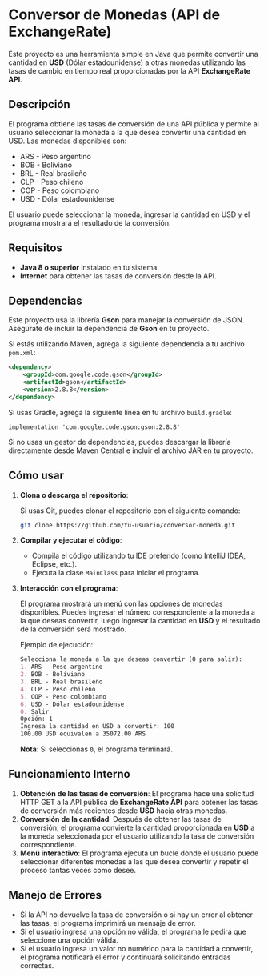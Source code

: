 # Conversor de Monedas (API de ExchangeRate)

Este proyecto es una herramienta simple en Java que permite convertir una cantidad en **USD** (Dólar estadounidense) a otras monedas utilizando las tasas de cambio en tiempo real proporcionadas por la API **ExchangeRate API**.

## Descripción

El programa obtiene las tasas de conversión de una API pública y permite al usuario seleccionar la moneda a la que desea convertir una cantidad en USD. Las monedas disponibles son:

- ARS - Peso argentino
- BOB - Boliviano
- BRL - Real brasileño
- CLP - Peso chileno
- COP - Peso colombiano
- USD - Dólar estadounidense

El usuario puede seleccionar la moneda, ingresar la cantidad en USD y el programa mostrará el resultado de la conversión.

## Requisitos

- **Java 8 o superior** instalado en tu sistema.
- **Internet** para obtener las tasas de conversión desde la API.

## Dependencias

Este proyecto usa la librería **Gson** para manejar la conversión de JSON. Asegúrate de incluir la dependencia de **Gson** en tu proyecto.

Si estás utilizando Maven, agrega la siguiente dependencia a tu archivo `pom.xml`:

```xml
<dependency>
    <groupId>com.google.code.gson</groupId>
    <artifactId>gson</artifactId>
    <version>2.8.8</version>
</dependency>
```

Si usas Gradle, agrega la siguiente línea en tu archivo `build.gradle`:

```
implementation 'com.google.code.gson:gson:2.8.8'
```

Si no usas un gestor de dependencias, puedes descargar la librería directamente desde Maven Central e incluir el archivo JAR en tu proyecto.

## Cómo usar

1. **Clona o descarga el repositorio**:
    
    Si usas Git, puedes clonar el repositorio con el siguiente comando:
    
    ```bash
    git clone https://github.com/tu-usuario/conversor-moneda.git
    ```
    
2. **Compilar y ejecutar el código**:
    - Compila el código utilizando tu IDE preferido (como IntelliJ IDEA, Eclipse, etc.).
    - Ejecuta la clase `MainClass` para iniciar el programa.
3. **Interacción con el programa**:
    
    El programa mostrará un menú con las opciones de monedas disponibles. Puedes ingresar el número correspondiente a la moneda a la que deseas convertir, luego ingresar la cantidad en **USD** y el resultado de la conversión será mostrado.
    
    Ejemplo de ejecución:
    
    ```markdown
    Selecciona la moneda a la que deseas convertir (0 para salir):
    1. ARS - Peso argentino
    2. BOB - Boliviano
    3. BRL - Real brasileño
    4. CLP - Peso chileno
    5. COP - Peso colombiano
    6. USD - Dólar estadounidense
    0. Salir
    Opción: 1
    Ingresa la cantidad en USD a convertir: 100
    100.00 USD equivalen a 35072.00 ARS
    ```
    
    **Nota**: Si seleccionas `0`, el programa terminará.
    

## Funcionamiento Interno

1. **Obtención de las tasas de conversión**:
El programa hace una solicitud HTTP GET a la API pública de **ExchangeRate API** para obtener las tasas de conversión más recientes desde **USD** hacia otras monedas.
2. **Conversión de la cantidad**:
Después de obtener las tasas de conversión, el programa convierte la cantidad proporcionada en **USD** a la moneda seleccionada por el usuario utilizando la tasa de conversión correspondiente.
3. **Menú interactivo**:
El programa ejecuta un bucle donde el usuario puede seleccionar diferentes monedas a las que desea convertir y repetir el proceso tantas veces como desee.

## Manejo de Errores

- Si la API no devuelve la tasa de conversión o si hay un error al obtener las tasas, el programa imprimirá un mensaje de error.
- Si el usuario ingresa una opción no válida, el programa le pedirá que seleccione una opción válida.
- Si el usuario ingresa un valor no numérico para la cantidad a convertir, el programa notificará el error y continuará solicitando entradas correctas.